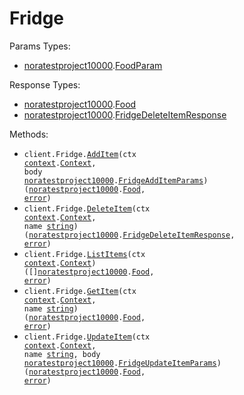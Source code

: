 # Fridge

Params Types:

- <a href="https://pkg.go.dev/github.com/stainless-sdks/nora-test-project-10000-go">noratestproject10000</a>.<a href="https://pkg.go.dev/github.com/stainless-sdks/nora-test-project-10000-go#FoodParam">FoodParam</a>

Response Types:

- <a href="https://pkg.go.dev/github.com/stainless-sdks/nora-test-project-10000-go">noratestproject10000</a>.<a href="https://pkg.go.dev/github.com/stainless-sdks/nora-test-project-10000-go#Food">Food</a>
- <a href="https://pkg.go.dev/github.com/stainless-sdks/nora-test-project-10000-go">noratestproject10000</a>.<a href="https://pkg.go.dev/github.com/stainless-sdks/nora-test-project-10000-go#FridgeDeleteItemResponse">FridgeDeleteItemResponse</a>

Methods:

- <code title="post /fridge">client.Fridge.<a href="https://pkg.go.dev/github.com/stainless-sdks/nora-test-project-10000-go#FridgeService.AddItem">AddItem</a>(ctx <a href="https://pkg.go.dev/context">context</a>.<a href="https://pkg.go.dev/context#Context">Context</a>, body <a href="https://pkg.go.dev/github.com/stainless-sdks/nora-test-project-10000-go">noratestproject10000</a>.<a href="https://pkg.go.dev/github.com/stainless-sdks/nora-test-project-10000-go#FridgeAddItemParams">FridgeAddItemParams</a>) (<a href="https://pkg.go.dev/github.com/stainless-sdks/nora-test-project-10000-go">noratestproject10000</a>.<a href="https://pkg.go.dev/github.com/stainless-sdks/nora-test-project-10000-go#Food">Food</a>, <a href="https://pkg.go.dev/builtin#error">error</a>)</code>
- <code title="delete /fridge/{name}">client.Fridge.<a href="https://pkg.go.dev/github.com/stainless-sdks/nora-test-project-10000-go#FridgeService.DeleteItem">DeleteItem</a>(ctx <a href="https://pkg.go.dev/context">context</a>.<a href="https://pkg.go.dev/context#Context">Context</a>, name <a href="https://pkg.go.dev/builtin#string">string</a>) (<a href="https://pkg.go.dev/github.com/stainless-sdks/nora-test-project-10000-go">noratestproject10000</a>.<a href="https://pkg.go.dev/github.com/stainless-sdks/nora-test-project-10000-go#FridgeDeleteItemResponse">FridgeDeleteItemResponse</a>, <a href="https://pkg.go.dev/builtin#error">error</a>)</code>
- <code title="get /fridge">client.Fridge.<a href="https://pkg.go.dev/github.com/stainless-sdks/nora-test-project-10000-go#FridgeService.ListItems">ListItems</a>(ctx <a href="https://pkg.go.dev/context">context</a>.<a href="https://pkg.go.dev/context#Context">Context</a>) ([]<a href="https://pkg.go.dev/github.com/stainless-sdks/nora-test-project-10000-go">noratestproject10000</a>.<a href="https://pkg.go.dev/github.com/stainless-sdks/nora-test-project-10000-go#Food">Food</a>, <a href="https://pkg.go.dev/builtin#error">error</a>)</code>
- <code title="get /fridge/{name}">client.Fridge.<a href="https://pkg.go.dev/github.com/stainless-sdks/nora-test-project-10000-go#FridgeService.GetItem">GetItem</a>(ctx <a href="https://pkg.go.dev/context">context</a>.<a href="https://pkg.go.dev/context#Context">Context</a>, name <a href="https://pkg.go.dev/builtin#string">string</a>) (<a href="https://pkg.go.dev/github.com/stainless-sdks/nora-test-project-10000-go">noratestproject10000</a>.<a href="https://pkg.go.dev/github.com/stainless-sdks/nora-test-project-10000-go#Food">Food</a>, <a href="https://pkg.go.dev/builtin#error">error</a>)</code>
- <code title="put /fridge/{name}">client.Fridge.<a href="https://pkg.go.dev/github.com/stainless-sdks/nora-test-project-10000-go#FridgeService.UpdateItem">UpdateItem</a>(ctx <a href="https://pkg.go.dev/context">context</a>.<a href="https://pkg.go.dev/context#Context">Context</a>, name <a href="https://pkg.go.dev/builtin#string">string</a>, body <a href="https://pkg.go.dev/github.com/stainless-sdks/nora-test-project-10000-go">noratestproject10000</a>.<a href="https://pkg.go.dev/github.com/stainless-sdks/nora-test-project-10000-go#FridgeUpdateItemParams">FridgeUpdateItemParams</a>) (<a href="https://pkg.go.dev/github.com/stainless-sdks/nora-test-project-10000-go">noratestproject10000</a>.<a href="https://pkg.go.dev/github.com/stainless-sdks/nora-test-project-10000-go#Food">Food</a>, <a href="https://pkg.go.dev/builtin#error">error</a>)</code>

